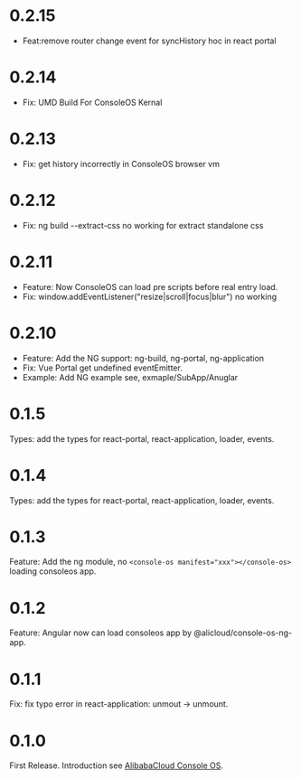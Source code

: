 # 0.2.15
* Feat:remove router change event for syncHistory hoc in react portal

# 0.2.14
* Fix: UMD Build For ConsoleOS Kernal

# 0.2.13
* Fix: get history incorrectly in ConsoleOS browser vm

# 0.2.12
* Fix: ng build --extract-css no working for extract standalone css

# 0.2.11
* Feature: Now ConsoleOS can load pre scripts before real entry load.
* Fix: window.addEventListener("resize|scroll|focus|blur") no working

# 0.2.10
* Feature: Add the NG support: ng-build, ng-portal, ng-application
* Fix: Vue Portal get undefined eventEmitter.
* Example: Add NG example see, exmaple/SubApp/Anuglar

# 0.1.5
Types: add the types for react-portal, react-application, loader, events.

# 0.1.4
Types: add the types for react-portal, react-application, loader, events.

# 0.1.3
Feature: Add the ng module, no ```<console-os manifest="xxx"></console-os>``` loading consoleos app.

# 0.1.2
Feature: Angular now can load consoleos app by @alicloud/console-os-ng-app.

# 0.1.1
Fix: fix typo error in react-application: unmout -> unmount.

# 0.1.0
First Release. Introduction see [AlibabaCloud Console OS](https://aliyun.github.io/console-os).